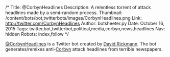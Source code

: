 /*
Title: @CorbynHeadlines
Description: A relentless torrent of attack headlines made by a semi-random process.
Thumbnail: /content/bots/bot,twitterbots/images/CorbynHeadlines.png
Link: http://twitter.com/CorbynHeadlines
Author: botsheeter.py
Date: October 16, 2015
Tags: twitter,bot,twitterbot,political,media,corbyn,news,headlines
Nav: hidden
Robots: index,follow
*/

[@CorbynHeadlines](https://twitter.com/CorbynHeadlines) is a Twitter bot created by [David Rickmann](https://twitter.com/DavidRickmann). The bot generates/remixes anti-[Corbyn](https://en.wikipedia.org/wiki/Jeremy_Corbyn) attack headlines from terrible newspapers.

